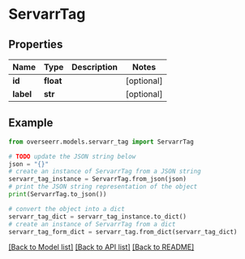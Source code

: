 # ServarrTag


## Properties

Name | Type | Description | Notes
------------ | ------------- | ------------- | -------------
**id** | **float** |  | [optional] 
**label** | **str** |  | [optional] 

## Example

```python
from overseerr.models.servarr_tag import ServarrTag

# TODO update the JSON string below
json = "{}"
# create an instance of ServarrTag from a JSON string
servarr_tag_instance = ServarrTag.from_json(json)
# print the JSON string representation of the object
print(ServarrTag.to_json())

# convert the object into a dict
servarr_tag_dict = servarr_tag_instance.to_dict()
# create an instance of ServarrTag from a dict
servarr_tag_form_dict = servarr_tag.from_dict(servarr_tag_dict)
```
[[Back to Model list]](../README.md#documentation-for-models) [[Back to API list]](../README.md#documentation-for-api-endpoints) [[Back to README]](../README.md)


